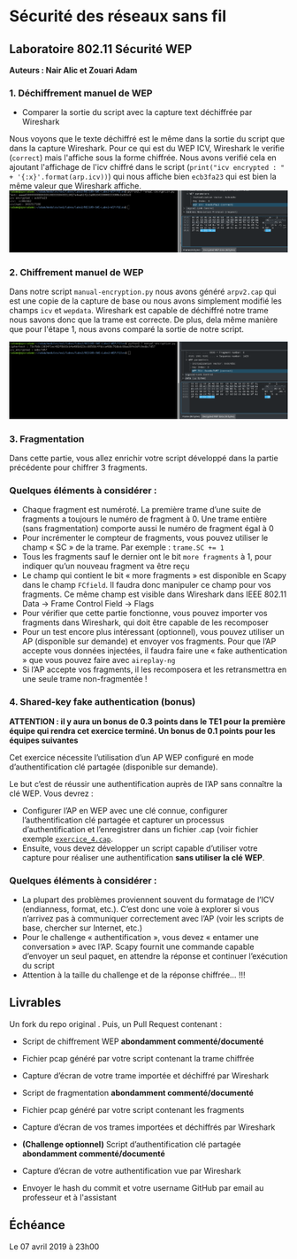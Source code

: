 # Sécurité des réseaux sans fil

## Laboratoire 802.11 Sécurité WEP

__Auteurs : Nair Alic et Zouari Adam__

### 1. Déchiffrement manuel de WEP

- Comparer la sortie du script avec la capture text déchiffrée par Wireshark

Nous voyons que le texte déchiffré est le même dans la sortie du script que dans la capture Wireshark.
Pour ce qui est du WEP ICV, Wireshark le verifie (`correct`) mais l'affiche sous la forme chiffrée.
Nous avons verifié cela en ajoutant l'affichage de l'icv chiffré dans le script (`print("icv encrypted : " + '{:x}'.format(arp.icv))`) qui nous affiche bien `ecb3fa23` qui est bien la même valeur que Wireshark affiche. </br>
![](decryption.png)
   

### 2. Chiffrement manuel de WEP

Dans notre script `manual-encryption.py` nous avons généré `arpv2.cap` qui est une copie de la capture de base ou nous avons simplement modifié les champs `icv` et `wepdata`. Wireshark est capable de déchiffré notre trame nous savons donc que la trame est correcte. De plus, dela même manière que pour l'étape 1, nous avons comparé la sortie de notre script.

![](encryption.png)

### 3. Fragmentation

Dans cette partie, vous allez enrichir votre script développé dans la partie précédente pour chiffrer 3 fragments.

### Quelques éléments à considérer :

- Chaque fragment est numéroté. La première trame d’une suite de fragments a toujours le numéro de fragment à 0. Une trame entière (sans fragmentation) comporte aussi le numéro de fragment égal à 0
- Pour incrémenter le compteur de fragments, vous pouvez utiliser le champ « SC » de la trame. Par exemple : `trame.SC += 1`
- Tous les fragments sauf le dernier ont le bit `more fragments` à 1, pour indiquer qu’un nouveau fragment va être reçu
- Le champ qui contient le bit « more fragments » est disponible en Scapy dans le champ `FCfield`. Il faudra donc manipuler ce champ pour vos fragments. Ce même champ est visible dans Wireshark dans IEEE 802.11 Data &rarr; Frame Control Field &rarr; Flags
- Pour vérifier que cette partie fonctionne, vous pouvez importer vos fragments dans Wireshark, qui doit être capable de les recomposer
- Pour un test encore plus intéressant (optionnel), vous pouvez utiliser un AP (disponible sur demande) et envoyer vos fragments. Pour que l’AP accepte vous données injectées, il faudra faire une « fake authentication » que vous pouvez faire avec `aireplay-ng`
- Si l’AP accepte vos fragments, il les recomposera et les retransmettra en une seule trame non-fragmentée !


### 4. Shared-key fake authentication (bonus)

**ATTENTION :  il y aura un bonus de 0.3 points dans le TE1 pour la première équipe qui rendra cet exercice terminé. Un bonus de 0.1 points pour les équipes suivantes**

Cet exercice nécessite l’utilisation d’un AP WEP configuré en mode d’authentification clé partagée (disponible sur demande).

Le but c’est de réussir une authentification auprès de l’AP sans connaître la clé WEP. Vous devrez :

- Configurer l’AP en WEP avec une clé connue, configurer l’authentification clé partagée et capturer un processus d’authentification et l’enregistrer dans un fichier .cap (voir fichier exemple [`exercice_4.cap`](https://github.com/arubinst/HEIGVD-SWI-Labo2-WEP/blob/master/files/).
- Ensuite, vous devez développer un script capable d’utiliser votre capture pour réaliser une authentification **sans utiliser la clé WEP**.


### Quelques éléments à considérer :

- La plupart des problèmes proviennent souvent du formatage de l’ICV (endianness, format, etc.). C’est donc une voie à explorer si vous n’arrivez pas à communiquer correctement avec l’AP (voir les scripts de base, chercher sur Internet, etc.)
- Pour le challenge « authentification », vous devez « entamer une conversation » avec l’AP. Scapy fournit une commande capable d’envoyer un seul paquet, en attendre la réponse et continuer l’exécution du script
- Attention à la taille du challenge et de la réponse chiffrée… !!!


## Livrables

Un fork du repo original . Puis, un Pull Request contenant :

-	Script de chiffrement WEP **abondamment commenté/documenté**
  - Fichier pcap généré par votre script contenant la trame chiffrée
  - Capture d’écran de votre trame importée et déchiffré par Wireshark
-	Script de fragmentation **abondamment commenté/documenté**
  - Fichier pcap généré par votre script contenant les fragments
  - Capture d’écran de vos trames importées et déchiffrés par Wireshark 
-	**(Challenge optionnel)** Script d’authentification clé partagée **abondamment commenté/documenté**
  - Capture d’écran de votre authentification vue par Wireshark

-	Envoyer le hash du commit et votre username GitHub par email au professeur et à l'assistant


## Échéance

Le 07 avril 2019 à 23h00
